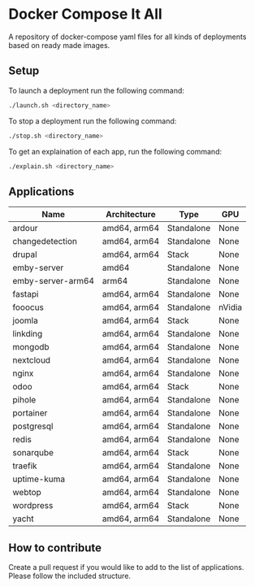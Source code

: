 # Docker Compose It All

A repository of docker-compose yaml files for all kinds of deployments based on ready made images.

## Setup

To launch a deployment run the following command:

```bash
./launch.sh <directory_name>
```

To stop a deployment run the following command:

```bash
./stop.sh <directory_name>
```

To get an explaination of each app, run the following command:

```bash
./explain.sh <directory_name>
```

## Applications

| Name | Architecture | Type | GPU |
|----------|----------|----------|----------|
| ardour | amd64, arm64 | Standalone | None |
| changedetection | amd64, arm64 | Standalone | None |
| drupal | amd64, arm64 | Stack | None |
| emby-server | amd64 | Standalone | None |
| emby-server-arm64 | arm64 | Standalone | None |
| fastapi | amd64, arm64 | Standalone | None |
| fooocus | amd64, arm64 | Standalone | nVidia |
| joomla | amd64, arm64 | Stack | None |
| linkding | amd64, arm64 | Standalone | None |
| mongodb | amd64, arm64 | Standalone | None |
| nextcloud | amd64, arm64 | Standalone | None |
| nginx | amd64, arm64 | Standalone | None |
| odoo | amd64, arm64 | Stack | None |
| pihole | amd64, arm64 | Standalone | None |
| portainer | amd64, arm64 | Standalone | None |
| postgresql | amd64, arm64 | Standalone | None |
| redis | amd64, arm64 | Standalone | None |
| sonarqube | amd64, arm64 | Stack | None |
| traefik | amd64, arm64 | Standalone | None |
| uptime-kuma | amd64, arm64 | Standalone | None |
| webtop | amd64, arm64 | Standalone | None |
| wordpress | amd64, arm64 | Stack | None |
| yacht | amd64, arm64 | Standalone | None |

## How to contribute

Create a pull request if you would like to add to the list of applications. Please follow the included structure.